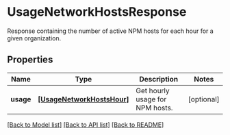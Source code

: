 # UsageNetworkHostsResponse

Response containing the number of active NPM hosts for each hour for a given organization.
## Properties
Name | Type | Description | Notes
------------ | ------------- | ------------- | -------------
**usage** | [**[UsageNetworkHostsHour]**](UsageNetworkHostsHour.md) | Get hourly usage for NPM hosts. | [optional] 

[[Back to Model list]](README.md#documentation-for-models) [[Back to API list]](README.md#documentation-for-api-endpoints) [[Back to README]](README.md)


